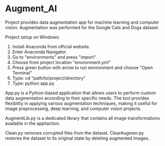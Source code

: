 # Augment_AI

Project provides data augmentation app for machine learning and computer vision. Augmentation was performed for the Google Cats and Dogs dataset.

Project setup on Windows:

1. Install Anaconda from official website.
2. Enter Anaconda Navigator.
3. Go to "environments" and press "import".
4. Choose from project location "environment.yml"
5. Press green button with arrow to run environment and choose "Open Terminal"
6. Type: cd "path/to/project/directory"
7. Type: python app.py

App.py is a Python-based application that allows users to perform custom data augmentation according to their specific needs. The tool provides flexibility in applying various augmentation techniques, making it useful for image preprocessing, deep learning, and computer vision projects.

AugmentLib.py is a dedicated library that contains all image transformations available in the appliaction.

Clean.py removes corrupted files from the dataset.
ClearAugmen.py restores the dataset to its original state by deleting augmented images.

